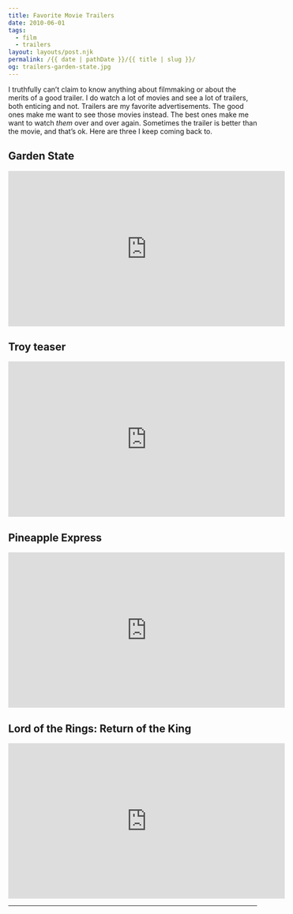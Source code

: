 ```yaml
---
title: Favorite Movie Trailers
date: 2010-06-01
tags: 
  - film
  - trailers
layout: layouts/post.njk
permalink: /{{ date | pathDate }}/{{ title | slug }}/
og: trailers-garden-state.jpg
---
```


I truthfully can’t claim to know anything about filmmaking or about the merits of a good trailer. I do watch a lot of movies and see a lot of trailers, both enticing and not. Trailers are my favorite advertisements. The good ones make me want to see those movies instead. The best ones make me want to watch _them_ over and over again. Sometimes the trailer is better than the movie, and that’s ok. Here are three I keep coming back to.

## Garden State
<iframe class="youtube-video" width="560" height="315" src="https://www.youtube.com/embed/la53nY41c9M" title="YouTube video player" frameborder="0" allow="accelerometer; autoplay; clipboard-write; encrypted-media; gyroscope; picture-in-picture; web-share" allowfullscreen></iframe>

## Troy teaser
<iframe class="youtube-video" width="560" height="315" src="https://www.youtube.com/embed/SKTr5i2iiWE" title="YouTube video player" frameborder="0" allow="accelerometer; autoplay; clipboard-write; encrypted-media; gyroscope; picture-in-picture; web-share" allowfullscreen></iframe>

## Pineapple Express
<iframe class="youtube-video" width="560" height="315" src="https://www.youtube.com/embed/BWZt4v6b1hI" title="YouTube video player" frameborder="0" allow="accelerometer; autoplay; clipboard-write; encrypted-media; gyroscope; picture-in-picture; web-share" allowfullscreen></iframe>

## Lord of the Rings: Return of the King
<iframe class="youtube-video" width="560" height="315" src="https://www.youtube.com/embed/I7YllAOqpF4" title="YouTube video player" frameborder="0" allow="accelerometer; autoplay; clipboard-write; encrypted-media; gyroscope; picture-in-picture; web-share" allowfullscreen></iframe>

---

